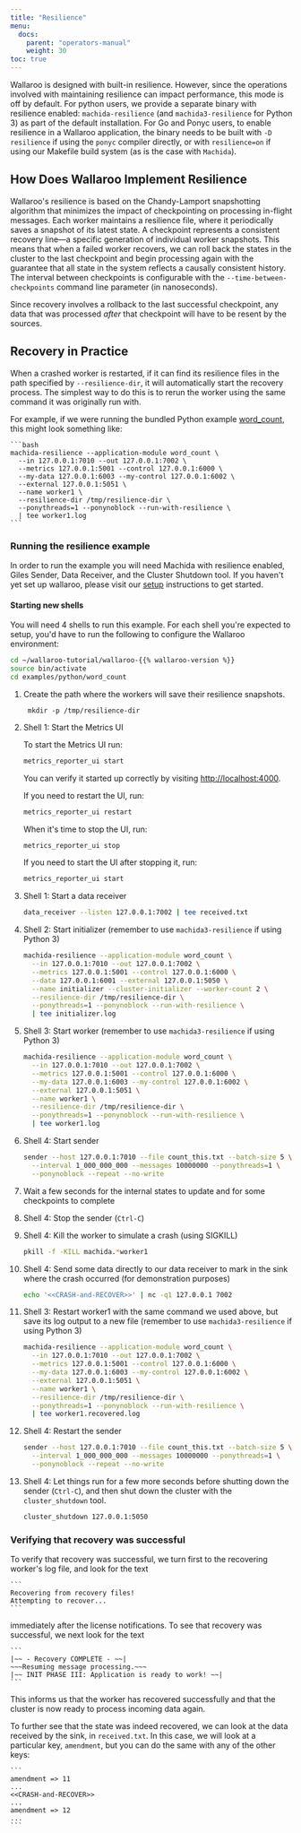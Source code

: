 ```yaml
---
title: "Resilience"
menu:
  docs:
    parent: "operators-manual"
    weight: 30
toc: true
---
```

Wallaroo is designed with built-in resilience. However, since the operations involved with maintaining resilience can impact performance, this mode is off by default. For python users, we provide a separate binary with resilience enabled: `machida-resilience` (and `machida3-resilience` for Python 3) as part of the default installation. For Go and Ponyc users, to enable resilience in a Wallaroo application, the binary needs to be built with `-D resilience` if using the `ponyc` compiler directly, or with `resilience=on` if using our Makefile build system (as is the case with `Machida`).

## How Does Wallaroo Implement Resilience

Wallaroo's resilience is based on the Chandy-Lamport snapshotting algorithm that minimizes the impact of checkpointing on processing in-flight messages. Each worker maintains a resilience file, where it periodically saves a snapshot of its latest state. A checkpoint represents a consistent recovery line—a specific generation of individual worker snapshots. This means that when a failed worker recovers, we can roll back the states in the cluster to the last checkpoint and begin processing again with the guarantee that all state in the system reflects a causally consistent history. The interval between checkpoints is configurable with the `--time-between-checkpoints` command line parameter (in nanoseconds).

Since recovery involves a rollback to the last successful checkpoint, any data that was processed _after_ that checkpoint will have to be resent by the sources.

## Recovery in Practice

When a crashed worker is restarted, if it can find its resilience files in the path specified by `--resilience-dir`, it will automatically start the recovery process. The simplest way to do this is to rerun the worker using the same command it was originally run with.

For example, if we were running the bundled Python example [word_count](https://github.com/WallarooLabs/wallaroo/tree/master/examples/python/word_count/), this might look something like:

    ```bash
    machida-resilience --application-module word_count \
      --in 127.0.0.1:7010 --out 127.0.0.1:7002 \
      --metrics 127.0.0.1:5001 --control 127.0.0.1:6000 \
      --my-data 127.0.0.1:6003 --my-control 127.0.0.1:6002 \
      --external 127.0.0.1:5051 \
      --name worker1 \
      --resilience-dir /tmp/resilience-dir \
      --ponythreads=1 --ponynoblock --run-with-resilience \
      | tee worker1.log
    ```

### Running the resilience example

In order to run the example you will need Machida with resilience enabled, Giles Sender, Data Receiver, and the Cluster Shutdown tool. If you haven't yet set up wallaroo, please visit our [setup](/python-installation/) instructions to get started.

#### Starting new shells

You will need 4 shells to run this example.
For each shell you're expected to setup, you'd have to run the following to configure the Wallaroo environment:

```bash
cd ~/wallaroo-tutorial/wallaroo-{{% wallaroo-version %}}
source bin/activate
cd examples/python/word_count
```

1. Create the path where the workers will save their resilience snapshots.

        mkdir -p /tmp/resilience-dir

2. Shell 1: Start the Metrics UI

    To start the Metrics UI run:

    ```bash
    metrics_reporter_ui start
    ```

    You can verify it started up correctly by visiting [http://localhost:4000](http://localhost:4000).

    If you need to restart the UI, run:

    ```bash
    metrics_reporter_ui restart
    ```

    When it's time to stop the UI, run:

    ```bash
    metrics_reporter_ui stop
    ```

    If you need to start the UI after stopping it, run:

    ```bash
    metrics_reporter_ui start
    ```

3. Shell 1: Start a data receiver

    ```bash
    data_receiver --listen 127.0.0.1:7002 | tee received.txt
    ```

4. Shell 2: Start initializer (remember to use `machida3-resilience` if using Python 3)
    ```bash
    machida-resilience --application-module word_count \
      --in 127.0.0.1:7010 --out 127.0.0.1:7002 \
      --metrics 127.0.0.1:5001 --control 127.0.0.1:6000 \
      --data 127.0.0.1:6001 --external 127.0.0.1:5050 \
      --name initializer --cluster-initializer --worker-count 2 \
      --resilience-dir /tmp/resilience-dir \
      --ponythreads=1 --ponynoblock --run-with-resilience \
      | tee initializer.log
    ```

5. Shell 3: Start worker (remember to use `machida3-resilience` if using Python 3)

    ```bash
    machida-resilience --application-module word_count \
      --in 127.0.0.1:7010 --out 127.0.0.1:7002 \
      --metrics 127.0.0.1:5001 --control 127.0.0.1:6000 \
      --my-data 127.0.0.1:6003 --my-control 127.0.0.1:6002 \
      --external 127.0.0.1:5051 \
      --name worker1 \
      --resilience-dir /tmp/resilience-dir \
      --ponythreads=1 --ponynoblock --run-with-resilience \
      | tee worker1.log
    ```

6. Shell 4: Start sender

    ```bash
    sender --host 127.0.0.1:7010 --file count_this.txt --batch-size 5 \
      --interval 1_000_000_000 --messages 10000000 --ponythreads=1 \
      --ponynoblock --repeat --no-write
    ```

7. Wait a few seconds for the internal states to update and for some checkpoints to complete
8. Shell 4: Stop the sender (`Ctrl-C`)
9. Shell 4: Kill the worker to simulate a crash (using SIGKILL)

    ```bash
    pkill -f -KILL machida.*worker1
    ```

10. Shell 4: Send some data directly to our data receiver to mark in the sink where the crash occurred (for demonstration purposes)

    ```bash
    echo '<<CRASH-and-RECOVER>>' | nc -q1 127.0.0.1 7002
    ```

11. Shell 3: Restart worker1 with the same command we used above, but save its log output to a new file (remember to use `machida3-resilience` if using Python 3)

    ```bash
    machida-resilience --application-module word_count \
      --in 127.0.0.1:7010 --out 127.0.0.1:7002 \
      --metrics 127.0.0.1:5001 --control 127.0.0.1:6000 \
      --my-data 127.0.0.1:6003 --my-control 127.0.0.1:6002 \
      --external 127.0.0.1:5051 \
      --name worker1 \
      --resilience-dir /tmp/resilience-dir \
      --ponythreads=1 --ponynoblock --run-with-resilience \
      | tee worker1.recovered.log
    ```

12. Shell 4: Restart the sender

    ```bash
    sender --host 127.0.0.1:7010 --file count_this.txt --batch-size 5 \
      --interval 1_000_000_000 --messages 10000000 --ponythreads=1 \
      --ponynoblock --repeat --no-write
    ```

13. Shell 4: Let things run for a few more seconds before shutting down the sender (`Ctrl-C`), and then shut down the cluster with the `cluster_shutdown` tool.

    ```bash
    cluster_shutdown 127.0.0.1:5050
    ```


### Verifying that recovery was successful

To verify that recovery was successful, we turn first to the recovering worker's log file, and look for the text

    ```
    Recovering from recovery files!
    Attempting to recover...
    ```

immediately after the license notifications.
To see that recovery was successful, we next look for the text

    ```
    |~~ - Recovery COMPLETE - ~~|
    ~~~Resuming message processing.~~~
    |~~ INIT PHASE III: Application is ready to work! ~~|
    ```

This informs us that the worker has recovered successfully and that the cluster is now ready to process incoming data again.

To further see that the state was indeed recovered, we can look at the data received by the sink, in `received.txt`. In this case, we will look at a particular key, `amendment`, but you can do the same with any of the other keys:

    ```
    amendment => 11
    ...
    <<CRASH-and-RECOVER>>
    ...
    amendment => 12
    ...
    ```
